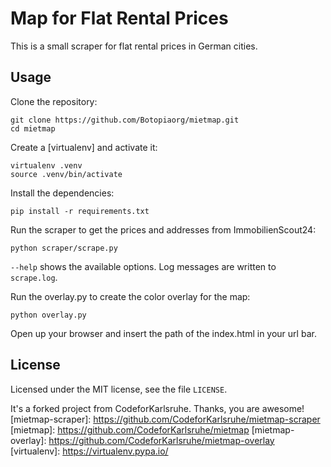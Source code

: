 Map for Flat Rental Prices
==========================
This is a small scraper for flat rental prices in German cities.


Usage
-----

Clone the repository:

    git clone https://github.com/Botopiaorg/mietmap.git
    cd mietmap

Create a [virtualenv] and activate it:

    virtualenv .venv
    source .venv/bin/activate

Install the dependencies:

    pip install -r requirements.txt

Run the scraper to get the prices and addresses from ImmobilienScout24:

    python scraper/scrape.py

`--help` shows the available options. Log messages are written to `scrape.log`.

Run the overlay.py to create the color overlay for the map:

    python overlay.py

Open up your browser and insert the path of the index.html in your url bar.


License
-------
Licensed under the MIT license, see the file `LICENSE`.

It's a forked project from CodeforKarlsruhe. Thanks, you are awesome!
[mietmap-scraper]: https://github.com/CodeforKarlsruhe/mietmap-scraper
[mietmap]: https://github.com/CodeforKarlsruhe/mietmap
[mietmap-overlay]: https://github.com/CodeforKarlsruhe/mietmap-overlay
[virtualenv]: https://virtualenv.pypa.io/

